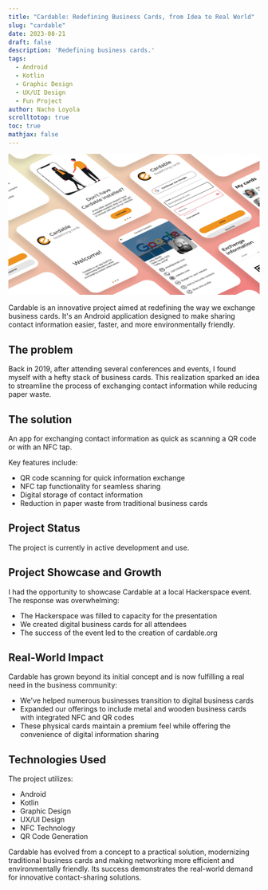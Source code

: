 ```yaml
---
title: "Cardable: Redefining Business Cards, from Idea to Real World"
slug: "cardable"
date: 2023-08-21
draft: false
description: 'Redefining business cards.'
tags:
  - Android
  - Kotlin
  - Graphic Design
  - UX/UI Design
  - Fun Project
author: Nacho Loyola
scrolltotop: true
toc: true
mathjax: false
---
```


![Cardable](cardable.webp)

Cardable is an innovative project aimed at redefining the way we exchange business cards. It's an Android application designed to make sharing contact information easier, faster, and more environmentally friendly.

## The problem

Back in 2019, after attending several conferences and events, I found myself with a hefty stack of business cards. This realization sparked an idea to streamline the process of exchanging contact information while reducing paper waste.

## The solution

An app for exchanging contact information as quick as scanning a QR code or with an NFC tap.

Key features include:
- QR code scanning for quick information exchange
- NFC tap functionality for seamless sharing
- Digital storage of contact information
- Reduction in paper waste from traditional business cards

## Project Status

The project is currently in active development and use.

## Project Showcase and Growth

I had the opportunity to showcase Cardable at a local Hackerspace event. The response was overwhelming:

- The Hackerspace was filled to capacity for the presentation
- We created digital business cards for all attendees
- The success of the event led to the creation of cardable.org

## Real-World Impact

Cardable has grown beyond its initial concept and is now fulfilling a real need in the business community:

- We've helped numerous businesses transition to digital business cards
- Expanded our offerings to include metal and wooden business cards with integrated NFC and QR codes
- These physical cards maintain a premium feel while offering the convenience of digital information sharing

## Technologies Used

The project utilizes:
- Android
- Kotlin
- Graphic Design
- UX/UI Design
- NFC Technology
- QR Code Generation

Cardable has evolved from a concept to a practical solution, modernizing traditional business cards and making networking more efficient and environmentally friendly. Its success demonstrates the real-world demand for innovative contact-sharing solutions.
